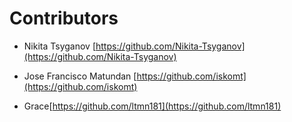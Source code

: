 # Contributors

- Nikita Tsyganov [https://github.com/Nikita-Tsyganov](https://github.com/Nikita-Tsyganov)

- Jose Francisco Matundan [https://github.com/iskomt](https://github.com/iskomt)

- Grace[https://github.com/ltmn181](https://github.com/ltmn181)
